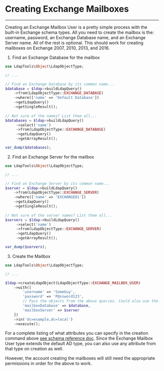 # Creating Exchange Mailboxes
------------------------------

Creating an Exchange Mailbox User is a pretty simple process with the built-in Exchange schema types. All you need to create
the mailbox is the: username, password, an Exchange Database name, and an Exchange Server name. All of the rest is optional.
This should work for creating mailboxes on Exchange 2007, 2010, 2013, and 2016.

1. Find an Exchange Database for the mailbox

```php
use LdapTools\Object\LdapObjectType;

// ...

// Find an Exchange Database by its common name...
$database = $ldap->buildLdapQuery()
    ->from(LdapObjectType::EXCHANGE_DATABASE)
    ->where(['name' => 'Default Database'])
    ->getLdapQuery()
    ->getSingleResult();
    
// Not sure of the names? List them all...
$databases = $ldap->buildLdapQuery()
     ->select('name')
     ->from(LdapObjectType::EXCHANGE_DATABASE)
     ->getLdapQuery()
     ->getArrayResult();

var_dump($databases);
```

2. Find an Exchange Server for the mailbox

```php
use LdapTools\Object\LdapObjectType;

// ...

// Find an Exchange Server by its common name...
$server = $ldap->buildLdapQuery()
    ->from(LdapObjectType::EXCHANGE_SERVER)
    ->where(['name' => 'EXCHANGE01'])
    ->getLdapQuery()
    ->getSingleResult();
    
// Not sure of the server names? List them all...
$servers = $ldap->buildLdapQuery()
     ->select('name')
     ->from(LdapObjectType::EXCHANGE_SERVER)
     ->getLdapQuery()
     ->getArrayResult();

var_dump($servers);
```

3. Create the Mailbox

```php
use LdapTools\Object\LdapObjectType;

// ...

$ldap->createLdapObject(LdapObjectType::EXCHANGE_MAILBOX_USER)
    ->with([
        'username' => 'SomeGuy',
        'password' => 'P@ssword123',
        // Pass the objects from the above queries. Could also use the: name, guid, or dn
        'mailboxDatabase' => $database,
        'mailboxServer' => $server
    ])
    ->in('dc=example,dc=local')
    ->execute();
```

 For a complete listing of what attributes you can specify in the creation command above [see schema reference doc](../reference/Default-Schema-Attributes.md).
 Since the Exchange Mailbox User type extends the default AD type, you can also use any attribute from that type on
 creation as well.
 
 However, the account creating the mailboxes will still need the appropriate permissions in order for the above to work.
 